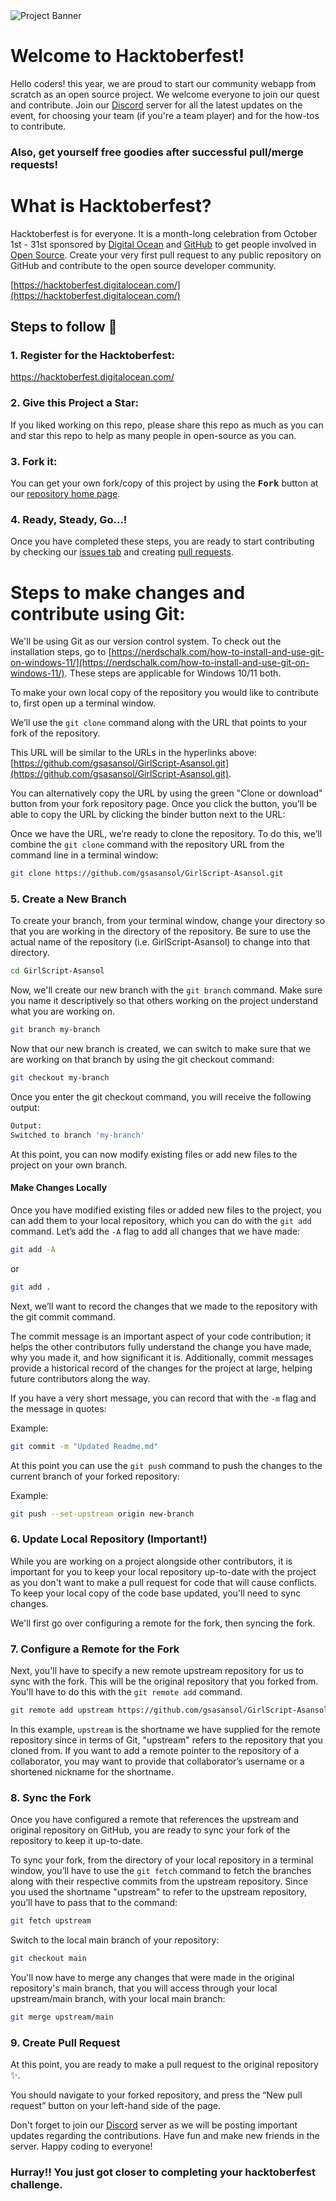 <img src="https://user-images.githubusercontent.com/63467479/190611518-b60d57af-711b-4b8b-9de5-eb2d51ddcb59.png" alt="Project Banner">

# Welcome to Hacktoberfest!

Hello coders! this year, we are proud to start our community webapp from scratch as an open source project. We welcome everyone to join our quest and contribute. Join our [Discord](https://discord.gg/vYSspBkgNc) server for all the latest updates on the event, for choosing your team (if you're a team player) and for the how-tos to contribute.

### Also, get yourself free goodies after successful pull/merge requests!

# What is Hacktoberfest?

Hacktoberfest is for everyone. It is a month-long celebration from October 1st - 31st sponsored by [Digital Ocean](https://hacktoberfest.digitalocean.com/) and [GitHub](https://github.com/blog/2433-celebrate-open-source-this-october-with-hacktoberfest) to get people involved in [Open Source](https://github.com/open-source). Create your very first pull request to any public repository on GitHub and contribute to the open source developer community.

[https://hacktoberfest.digitalocean.com/](https://hacktoberfest.digitalocean.com/)

## Steps to follow :scroll:

### 1. Register for the Hacktoberfest:

https://hacktoberfest.digitalocean.com/

### 2. Give this Project a Star:
If you liked working on this repo, please share this repo as much
as you can and star this repo to help as many people in open-source as you can.

### 3. Fork it:

You can get your own fork/copy of this project by using the <kbd><b>Fork</b></kbd></a> button at our [repository home page](https://github.com/gsasansol/GirlScript-Asansol).

### 4. Ready, Steady, Go...!

Once you have completed these steps, you are ready to start contributing
by checking our [issues tab](https://github.com/gsasansol/GirlScript-Asansol/issues) and creating [pull requests](https://github.com/gsasansol/GirlScript-Asansol/pulls).

# Steps to make changes and contribute using Git:

We'll be using Git as our version control system. To check out the installation steps, go to [https://nerdschalk.com/how-to-install-and-use-git-on-windows-11/](https://nerdschalk.com/how-to-install-and-use-git-on-windows-11/). These steps are applicable for Windows 10/11 both.

To make your own local copy of the repository you would like to contribute to, first open up a terminal window.

We’ll use the `git clone` command along with the URL that points to your fork of the repository.

This URL will be similar to the URLs in the hyperlinks above: [https://github.com/gsasansol/GirlScript-Asansol.git](https://github.com/gsasansol/GirlScript-Asansol.git).

You can alternatively copy the URL by using the green "Clone or download" button from your fork repository page. Once you click the button, you’ll be able to copy the URL by clicking the binder button next to the URL:

Once we have the URL, we’re ready to clone the repository. To do this, we’ll combine the `git clone` command with the repository URL from the command line in a terminal window:

```bash
git clone https://github.com/gsasansol/GirlScript-Asansol.git
```

### 5. Create a New Branch

To create your branch, from your terminal window, change your directory so that you are working in the directory of the repository. Be sure to use the actual name of the repository (i.e. GirlScript-Asansol) to change into that directory.

```bash
cd GirlScript-Asansol
```

Now, we'll create our new branch with the `git branch` command. Make sure you name it descriptively so that others working on the project understand what you are working on.

```bash
git branch my-branch
```

Now that our new branch is created, we can switch to make sure that we are working on that branch by using the git checkout command:

```bash
git checkout my-branch
```

Once you enter the git checkout command, you will receive the following output:

```bash
Output:
Switched to branch 'my-branch'
```

At this point, you can now modify existing files or add new files to the project on your own branch.

#### Make Changes Locally

Once you have modified existing files or added new files to the project, you can add them to your local repository, which you can do with the `git add` command. Let’s add the `-A` flag to add all changes that we have made:

```bash
git add -A
```

or

```bash
git add .
```

Next, we’ll want to record the changes that we made to the repository with the git commit command.

The commit message is an important aspect of your code contribution; it helps the other contributors fully understand the change you have made, why you made it, and how significant it is. Additionally, commit messages provide a historical record of the changes for the project at large, helping future contributors along the way.

If you have a very short message, you can record that with the `-m` flag and the message in quotes:

Example:

```bash
git commit -m "Updated Readme.md"
```

At this point you can use the `git push` command to push the changes to the current branch of your forked repository:

Example:

```bash
git push --set-upstream origin new-branch
```

### 6. Update Local Repository (Important!)

While you are working on a project alongside other contributors, it is important for you to keep your local repository up-to-date with the project as you don't want to make a pull request for code that will cause conflicts. To keep your local copy of the code base updated, you'll need to sync changes.

We'll first go over configuring a remote for the fork, then syncing the fork.

### 7. Configure a Remote for the Fork

Next, you'll have to specify a new remote upstream repository for us to sync with the fork. This will be the original repository that you forked from. You'll have to do this with the `git remote add` command.

```bash
git remote add upstream https://github.com/gsasansol/GirlScript-Asansol.git
```

In this example, `upstream` is the shortname we have supplied for the remote repository since in terms of Git, "upstream" refers to the repository that you cloned from. If you want to add a remote pointer to the repository of a collaborator, you may want to provide that collaborator’s username or a shortened nickname for the shortname.

### 8. Sync the Fork

Once you have configured a remote that references the upstream and original repository on GitHub, you are ready to sync your fork of the repository to keep it up-to-date.

To sync your fork, from the directory of your local repository in a terminal window, you’ll have to use the `git fetch` command to fetch the branches along with their respective commits from the upstream repository. Since you used the shortname "upstream" to refer to the upstream repository, you’ll have to pass that to the command:

```bash
git fetch upstream
```

Switch to the local main branch of your repository:

```bash
git checkout main
```

You'll now have to merge any changes that were made in the original repository's main branch, that you will access through your local upstream/main branch, with your local main branch:

```bash
git merge upstream/main
```

### 9. Create Pull Request

At this point, you are ready to make a pull request to the original repository ✨.

You should navigate to your forked repository, and press the “New pull request” button on your left-hand side of the page. 

Don't forget to join our [Discord](https://discord.gg/vYSspBkgNc) server as we will be posting important updates regarding the contributions. Have fun and make new friends in the server. Happy coding to everyone!

### Hurray!! You just got closer to completing your hacktoberfest challenge.
